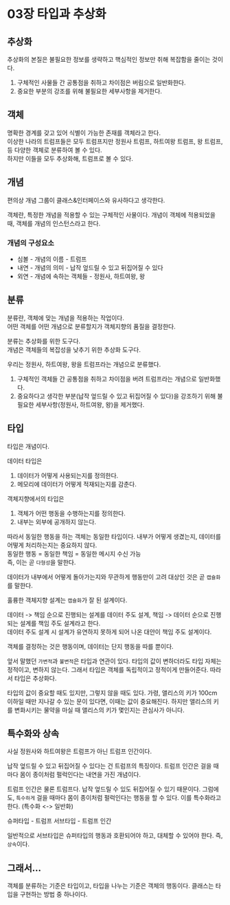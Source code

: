 # 03장 타입과 추상화

## 추상화

추상화의 본질은 불필요한 정보를 생략하고 핵심적인 정보만 취해 복잡함을 줄이는 것이다.

1. 구체적인 사물들 간 공통점을 취하고 차이점은 버림으로 일반화한다.
2. 중요한 부분의 강조를 위해 불필요한 세부사항을 제거한다.

## 객체

명확한 경계를 갖고 있어 식별이 가능한 존재를 객체라고 한다.</br>
이상한 나라의 트럼프들은 모두 트럼프지만 정원사 트럼프, 하트여왕 트럼프, 왕 트럼프, 등 다양한 객체로 분류하여 볼 수 있다. </br>
하지만 이들을 모두 추상화해, 트럼프로 볼 수 있다.

## 개념

편의상 개념 그룹이 클래스&인터페이스와 유사하다고 생각한다.

객체란, 특정한 개념을 적용할 수 있는 구체적인 사물이다.
개념이 객체에 적용되었을 때, 객체를 개념의 인스턴스라고 한다.

### 개념의 구성요소

* 심볼 - 개념의 이름 - 트럼프
* 내연 - 개념의 의미 - 납작 엎드릴 수 있고 뒤집어질 수 있다
* 외연 - 개념에 속하는 객체들 - 정원사, 하트여왕, 왕

## 분류

분류란, 객체에 맞는 개념을 적용하는 작업이다. </br>
어떤 객체를 어떤 개념으로 분류할지가 객체지향의 품질을 결정한다.

분류는 추상화를 위한 도구다. </br>
개념은 객체들의 복잡성을 낮추기 위한 추상화 도구다.

우리는 정원사, 하트여왕, 왕을 트럼프라는 개념으로 분류했다.

1. 구체적인 객체들 간 공통점을 취하고 차이점을 버려 트럼프라는 개념으로 일반화했다.
2. 중요하다고 생각한 부분(납작 엎드릴 수 있고 뒤집어질 수 있다)을 강조하기 위해 불필요한 세부사항(정원사, 하트여왕, 왕)을 제거했다.

## 타입

타입은 개념이다.

데이터 타입은
1. 데이터가 어떻게 사용되는지를 정의한다.
2. 메모리에 데이터가 어떻게 적재되는지를 감춘다.

객체지향에서의 타입은
1. 객체가 어떤 행동을 수행하는지를 정의한다.
2. 내부는 외부에 공개하지 않는다.

따라서 동일한 행동을 하는 객체는 동일한 타입이다. 내부가 어떻게 생겼는지, 데이터를 어떻게 처리하는지는 중요하지 않다. </br>
동일한 행동 = 동일한 책임 = 동일한 메시지 수신 가능 </br>
즉, 이는 곧 `다형성`을 말한다.

데이터가 내부에서 어떻게 돌아가는지와 무관하게 행동만이 고려 대상인 것은 곧 `캡슐화`를 말한다.

훌륭한 객체지향 설계는 `캡슐화`가 잘 된 설계이다.

데이터 -> 책임 순으로 진행되는 설계를 데이터 주도 설계, 책임 -> 데이터 순으로 진행되는 설계를 책임 주도 설계라고 한다. </br>
데이터 주도 설계 시 설계가 유연하지 못하게 되어 나온 대안이 책임 주도 설계이다.

객체를 결정하는 것은 행동이며, 데이터는 단지 행동을 따를 뿐이다.

앞서 말했던 `가변적`과 `불변적`은 타입과 연관이 있다.
타입의 값이 변하더라도 타입 자체는 정적이고, 변하지 않는다. 그래서 타입은 객체를 독립적이고 정적이게 만들어준다.
따라서 타입은 추상화다.

타입의 값이 중요할 때도 있지만, 그렇지 않을 때도 있다.
가령, 앨리스의 키가 100cm 이하일 때만 지나갈 수 있는 문이 있다면, 이때는 값이 중요해진다.
하지만 앨리스의 키를 변화시키는 물약을 마실 때 앨리스의 키가 몇인지는 관심사가 아니다.

## 특수화와 상속

사실 정원사와 하트여왕은 트럼프가 아닌 트럼프 인간이다.

납작 엎드릴 수 있고 뒤집어질 수 있다는 건 트럼프의 특징이다.
트럼프 인간은 걸을 때마다 몸이 종이처럼 펄럭인다는 내연을 가진 개념이다.

트럼프 인간은 물론 트럼프다. 납작 엎드릴 수 있도 뒤집어질 수 있기 때문이다.
그럼에도, `특수하게` 걸을 때마다 몸이 종이처럼 펄럭인다는 행동을 할 수 있다.
이를 특수화라고 한다. (특수화 <-> 일반화)

슈퍼타입 - 트럼프
서브타입 - 트럼프 인간

일반적으로 서브타입은 슈퍼타입의 행동과 호환되어야 하고, 대체할 수 있어야 한다.
즉, `상속`이다.

## 그래서...

객체를 분류하는 기준은 타입이고, 타입을 나누는 기준은 객체의 행동이다.
클래스는 타입을 구현하는 방법 중 하나이다.
